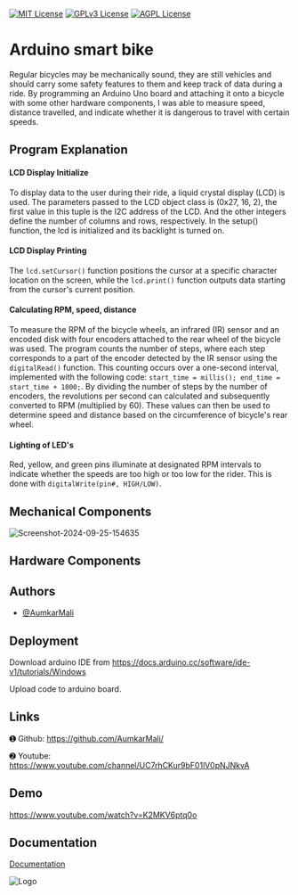 
[![MIT License](https://img.shields.io/badge/License-MIT-green.svg)](https://choosealicense.com/licenses/mit/)
[![GPLv3 License](https://img.shields.io/badge/License-GPL%20v3-yellow.svg)](https://opensource.org/licenses/)
[![AGPL License](https://img.shields.io/badge/license-AGPL-blue.svg)](http://www.gnu.org/licenses/agpl-3.0)


# Arduino smart bike

Regular bicycles may be mechanically sound, they are still vehicles and should carry some safety features to them and keep track of data during a ride. By programming an Arduino Uno board and attaching it onto a bicycle with some other hardware components, I was able to measure speed, distance travelled, and indicate whether it is dangerous to travel with certain speeds.

## Program Explanation


#### LCD Display Initialize

To display data to the user during their ride, a liquid crystal display (LCD) is used. The parameters passed to the LCD object class is (0x27, 16, 2), the first value in this tuple is the I2C address of the LCD. And the other integers define the number of columns and rows, respectively. In the setup() function, the lcd is initialized and its backlight is turned on. 

#### LCD Display Printing

The `lcd.setCursor()` function positions the cursor at a specific character location on the screen, while the `lcd.print()` function outputs data starting from the cursor's current position.

#### Calculating RPM, speed, distance

To measure the RPM of the bicycle wheels, an infrared (IR) sensor and an encoded disk with four encoders attached to the rear wheel of the bicycle was used. The program counts the number of steps, where each step corresponds to a part of the encoder detected by the IR sensor using the `digitalRead()` function. This counting occurs over a one-second interval, implemented with the following code: `start_time = millis(); end_time = start_time + 1000;`. By dividing the number of steps by the number of encoders, the revolutions per second can calculated and subsequently converted to RPM (multiplied by 60). These values can then be used to determine speed and distance based on the circumference of bicycle's rear wheel.

#### Lighting of LED's
Red, yellow, and green pins illuminate at designated RPM intervals to indicate whether the speeds are too high or too low for the rider. This is done with `digitalWrite(pin#, HIGH/LOW)`.


## Mechanical Components
![Screenshot-2024-09-25-154635](https://i.ibb.co/g75y1NX/Screenshot-2024-09-25-154635.png)


## Hardware Components

## Authors

- [@AumkarMali](https://ibb.co/X4hXB1d)


## Deployment

Download arduino IDE from https://docs.arduino.cc/software/ide-v1/tutorials/Windows

Upload code to arduino board.
## Links

➊ Github: https://github.com/AumkarMali/

➋ Youtube: https://www.youtube.com/channel/UC7rhCKur9bF01lV0pNJNkvA
## Demo

https://www.youtube.com/watch?v=K2MKV6ptq0o


## Documentation

[Documentation](https://docs.arduino.cc)


![Logo](https://www.vectorlogo.zone/logos/arduino/arduino-ar21.png)

